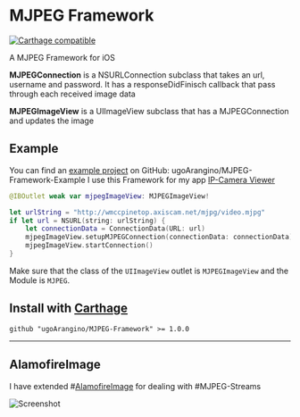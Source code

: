 # MJPEG Framework

[![Carthage compatible](https://img.shields.io/badge/Carthage-compatible-4BC51D.svg?style=flat)](https://github.com/Carthage/Carthage)


A MJPEG Framework for iOS

**MJPEGConnection** is a NSURLConnection subclass that takes an url, username and password. 
It has a responseDidFinisch callback that pass through each received image data

**MJPEGImageView** is a UIImageView subclass that has a MJPEGConnection and updates the image

## Example

You can find an [example project](https://github.com/ugoArangino/MJPEG-Framework-Example) on GitHub: ugoArangino/MJPEG-Framework-Example
I use this Framework for my app [IP-Camera Viewer](https://itunes.apple.com/de/app/ip-camera-viewer/id806365210)

```swift
@IBOutlet weak var mjpegImageView: MJPEGImageView!

let urlString = "http://wmccpinetop.axiscam.net/mjpg/video.mjpg"
if let url = NSURL(string: urlString) {
    let connectionData = ConnectionData(URL: url)
    mjpegImageView.setupMJPEGConnection(connectionData: connectionData)
    mjpegImageView.startConnection()
}
```

Make sure that the class of the `UIImageView` outlet is `MJPEGImageView` and the Module is `MJPEG`.

## Install with [Carthage](https://github.com/Carthage/Carthage)

	github "ugoArangino/MJPEG-Framework" >= 1.0.0

---

## AlamofireImage

I have extended #[AlamofireImage](https://github.com/Alamofire/AlamofireImage/pull/185) for dealing with #MJPEG-Streams

![Screenshot](https://pbs.twimg.com/media/Cqvo14mXgAAIp9c.jpg:large)
